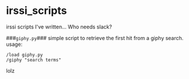 # irssi_scripts
irssi scripts I've written... Who needs slack?  

###`giphy.py`###
simple script to retrieve the first hit from a giphy search.
usage:
```
/load giphy.py
/giphy "search terms"
```
lolz
